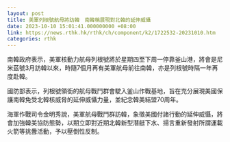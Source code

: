 ```yaml
---
layout: post
title: 美軍列根號航母將訪韓　南韓稱展現對北韓的延伸威懾
date: 2023-10-10 15:01:41.000000000 +08:00
link: https://news.rthk.hk/rthk/ch/component/k2/1722532-20231010.htm
categories: rthk
---
```


南韓政府表示，美軍核動力航母列根號將於星期四至下周一停靠釜山港，將會是尼米茲號3月訪韓以來，時隨7個月再有美軍航母前往南韓，亦是列根號時隔一年再度赴韓。

國防部表示，列根號領銜的航母戰鬥群會駛入釜山作戰基地，旨在充分展現美國保護南韓免受北韓核威脅的延伸威懾力量，並紀念韓美結盟70周年。

海軍作戰司令金明秀說，美軍航母戰鬥群訪韓，象徵美國付諸行動的延伸威懾，將會加強韓美協防態勢，以期立即對近期北韓新型潛艇下水、揚言重新發射所謂運載火箭等挑釁活動，予以壓倒性反制。
